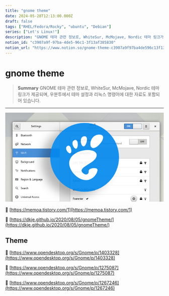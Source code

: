 ```yaml
---
title: "gnome theme"
date: 2024-05-28T12:13:00.000Z
draft: false
tags: ["RHEL/Fedora/Rocky", "ubuntu", "Debian"]
series: ["Let's Linux!"]
description: "GNOME 테마 관련 정보로, WhiteSur, McMojave, Nordic 테마 링크가 제공되며, 우분투에서 테마 설정과 리눅스 명령어에 대한 자료도 포함되어 있습니다."
notion_id: "c3907a9f-97ba-4de5-96c1-3f13af385830"
notion_url: "https://www.notion.so/gnome-theme-c3907a9f97ba4de596c13f13af385830"
---
```


# gnome theme

> **Summary**
> GNOME 테마 관련 정보로, WhiteSur, McMojave, Nordic 테마 링크가 제공되며, 우분투에서 테마 설정과 리눅스 명령어에 대한 자료도 포함되어 있습니다.

---

![Image](image_60de7148a722.png)

🔗 [https://memoa.tistory.com/1](https://memoa.tistory.com/1)

🔗 [https://dkje.github.io/2020/08/05/gnomeTheme/](https://dkje.github.io/2020/08/05/gnomeTheme/)

## Theme

🔗 [https://www.opendesktop.org/s/Gnome/p/1403328](https://www.opendesktop.org/s/Gnome/p/1403328)

🔗 [https://www.opendesktop.org/s/Gnome/p/1275087](https://www.opendesktop.org/s/Gnome/p/1275087)

🔗 [https://www.opendesktop.org/s/Gnome/p/1267246](https://www.opendesktop.org/s/Gnome/p/1267246)

